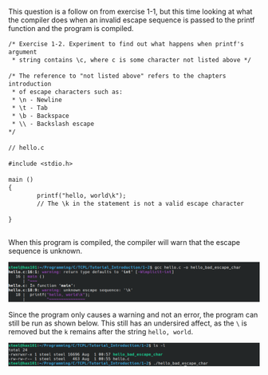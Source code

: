 This question is a follow on from exercise 1-1, but this time looking at what the compiler does when an invalid escape sequence is passed to the printf function and the program is compiled.

```
/* Exercise 1-2. Experiment to find out what happens when printf's argument
 * string contains \c, where c is some character not listed above */

/* The reference to "not listed above" refers to the chapters introduction
 * of escape characters such as:
 * \n - Newline
 * \t - Tab
 * \b - Backspace
 * \\ - Backslash escape
*/

// hello.c

#include <stdio.h>

main ()
{
        printf("hello, world\k");
        // The \k in the statement is not a valid escape character

}


```

When this program is compiled,  the compiler will warn that the escape sequence is unknown. 

![](/Exercises/Images/invalid_escape_seq_complier_warn.png)

Since the program only causes a warning and not an error, the program can still be run as shown below. This still has an undersired affect, as the `\` is removed but the `k` remains after the string `hello, world`.

![](/Exercises/Images/invalid_escape_seq_compiles_and_runs.png)


